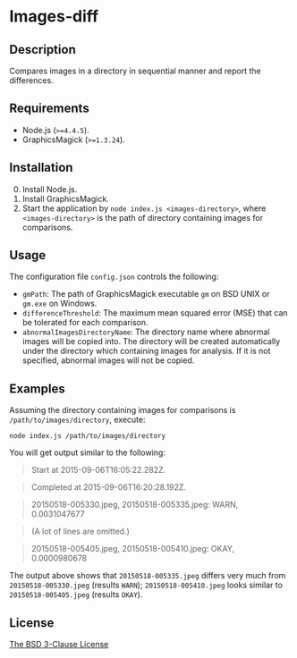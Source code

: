 # Images-diff #

## Description ##

Compares images in a directory in sequential manner and report the differences.

## Requirements ##

* Node.js (`>=4.4.5`).
* GraphicsMagick (`>=1.3.24`).

## Installation ##

0. Install Node.js.
1. Install GraphicsMagick.
2. Start the application by `node index.js <images-directory>`, where `<images-directory>` is the path of directory containing images for comparisons.

## Usage ##

The configuration file `config.json` controls the following:

* `gmPath`: The path of GraphicsMagick executable `gm` on BSD UNIX or `gm.exe` on Windows.
* `differenceThreshold`: The maximum mean squared error (MSE) that can be tolerated for each comparison.
* `abnormalImagesDirectoryName`: The directory name where abnormal images will be copied into. The directory will be created automatically under the directory which containing images for analysis. If it is not specified, abnormal images will not be copied.

## Examples ##

Assuming the directory containing images for comparisons is `/path/to/images/directory`, execute:

`node index.js /path/to/images/directory`

You will get output similar to the following:

> Start at 2015-09-06T16:05:22.282Z.

> Completed at 2015-09-06T16:20:28.192Z.

> 20150518-005330.jpeg, 20150518-005335.jpeg: WARN, 0.0031047677

> (A lot of lines are omitted.)

> 20150518-005405.jpeg, 20150518-005410.jpeg: OKAY, 0.0000980678

The output above shows that `20150518-005335.jpeg` differs very much from `20150518-005330.jpeg` (results `WARN`); `20150518-005410.jpeg` looks similar to `20150518-005405.jpeg` (results `OKAY`).

## License ##

[The BSD 3-Clause License](http://opensource.org/licenses/BSD-3-Clause)
